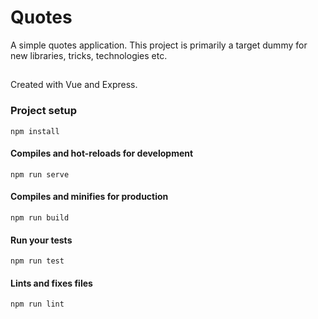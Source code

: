 # Quotes
A simple quotes application. This project is primarily a target dummy for new libraries, tricks, technologies etc.

##
Created with Vue and Express.

### Project setup
```
npm install
```

#### Compiles and hot-reloads for development
```
npm run serve
```

#### Compiles and minifies for production
```
npm run build
```

#### Run your tests
```
npm run test
```

#### Lints and fixes files
```
npm run lint
```
